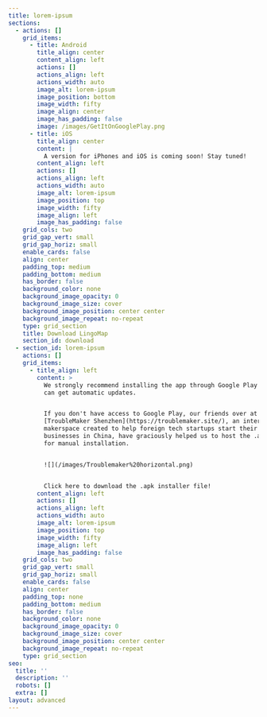```yaml
---
title: lorem-ipsum
sections:
  - actions: []
    grid_items:
      - title: Android
        title_align: center
        content_align: left
        actions: []
        actions_align: left
        actions_width: auto
        image_alt: lorem-ipsum
        image_position: bottom
        image_width: fifty
        image_align: center
        image_has_padding: false
        image: /images/GetItOnGooglePlay.png
      - title: iOS
        title_align: center
        content: |
          A version for iPhones and iOS is coming soon! Stay tuned!
        content_align: left
        actions: []
        actions_align: left
        actions_width: auto
        image_alt: lorem-ipsum
        image_position: top
        image_width: fifty
        image_align: left
        image_has_padding: false
    grid_cols: two
    grid_gap_vert: small
    grid_gap_horiz: small
    enable_cards: false
    align: center
    padding_top: medium
    padding_bottom: medium
    has_border: false
    background_color: none
    background_image_opacity: 0
    background_image_size: cover
    background_image_position: center center
    background_image_repeat: no-repeat
    type: grid_section
    title: Download LingoMap
    section_id: download
  - section_id: lorem-ipsum
    actions: []
    grid_items:
      - title_align: left
        content: >
          We strongly recommend installing the app through Google Play so you
          can get automatic updates.


          If you don't have access to Google Play, our friends over at
          [TroubleMaker Shenzhen](https://troublemaker.site/), an international
          makerspace created to help foreign tech startups start their
          businesses in China, have graciously helped us to host the .apk file
          for manual installation.


          ![](/images/Troublemaker%20horizontal.png)


          Click here to download the .apk installer file!
        content_align: left
        actions: []
        actions_align: left
        actions_width: auto
        image_alt: lorem-ipsum
        image_position: top
        image_width: fifty
        image_align: left
        image_has_padding: false
    grid_cols: two
    grid_gap_vert: small
    grid_gap_horiz: small
    enable_cards: false
    align: center
    padding_top: none
    padding_bottom: medium
    has_border: false
    background_color: none
    background_image_opacity: 0
    background_image_size: cover
    background_image_position: center center
    background_image_repeat: no-repeat
    type: grid_section
seo:
  title: ''
  description: ''
  robots: []
  extra: []
layout: advanced
---
```

